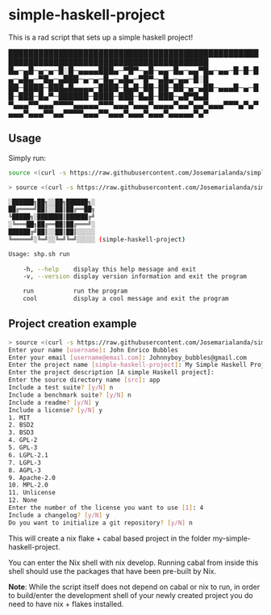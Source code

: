 # simple-haskell-project

This is a rad script that sets up a simple haskell project!

██████████████████████████████████████████████████████████████████████████████████████████
█▄─▄█─▄─▄─█░█─▄▄▄▄███▄─▀█▀─▄█─▄▄─█▄─▄▄▀█▄─▄▄─█─█─█▄─▄█▄─▀█▄─▄███─▄─▄─█▄─▄█▄─▀█▀─▄█▄─▄▄─█░█
██─████─███▄█▄▄▄▄─████─█▄█─██─██─██─▄─▄██─▄▄▄█─▄─██─███─█▄▀─██████─████─███─█▄█─███─▄█▀█▄█
▀▄▄▄▀▀▄▄▄▀▀▀▀▄▄▄▄▄▀▀▀▄▄▄▀▄▄▄▀▄▄▄▄▀▄▄▀▄▄▀▄▄▄▀▀▀▄▀▄▀▄▄▄▀▄▄▄▀▀▄▄▀▀▀▀▄▄▄▀▀▄▄▄▀▄▄▄▀▄▄▄▀▄▄▄▄▄▀▄▀

## Usage

Simply run:

```bash
source <(curl -s https://raw.githubusercontent.com/Josemarialanda/simple-haskell-project/master/shp.sh) run
```

```bash
> source <(curl -s https://raw.githubusercontent.com/Josemarialanda/simple-haskell-project/master/shp.sh) --help

░██████╗██╗░░██╗██████╗░
██╔════╝██║░░██║██╔══██╗
╚█████╗░███████║██████╔╝
░╚═══██╗██╔══██║██╔═══╝░
██████╔╝██║░░██║██║░░░░░
╚═════╝░╚═╝░░╚═╝╚═╝░░░░░ (simple-haskell-project)

Usage: shp.sh run
  
    -h, --help    display this help message and exit
    -v, --version display version information and exit the program

    run           run the program
    cool          display a cool message and exit the program
```

## Project creation example

```bash
> source <(curl -s https://raw.githubusercontent.com/Josemarialanda/simple-haskell-project/master/shp.sh) run
Enter your name [username]: John Enrico Bubbles
Enter your email [username@email.com]: Johnnyboy_bubbles@gmail.com
Enter the project name [simple-haskell-project]: My Simple Haskell Project
Enter the project description [A simple Haskell project]: 
Enter the source directory name [src]: app
Include a test suite? [y/N] n
Include a benchmark suite? [y/N] n
Include a readme? [y/N] y
Include a license? [y/N] y
1. MIT
2. BSD2
3. BSD3
4. GPL-2
5. GPL-3
6. LGPL-2.1
7. LGPL-3
8. AGPL-3
9. Apache-2.0
10. MPL-2.0
11. Unlicense
12. None
Enter the number of the license you want to use [1]: 4
Include a changelog? [y/N] y
Do you want to initialize a git repository? [y/N] n
```

This will create a nix flake + cabal based project in the folder my-simple-haskell-project.

You can enter the Nix shell with nix develop. Running cabal from inside this shell should use the packages that have been pre-built by Nix.

**Note**: While the script itself does not depend on cabal or nix to run, in order to build/enter the development shell of your newly created project you do need to
have nix + flakes installed.